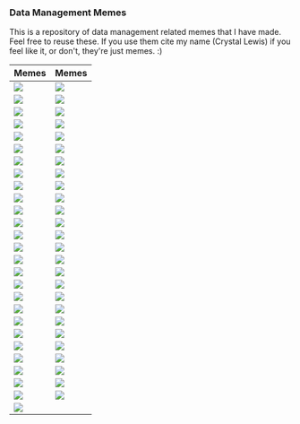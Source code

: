 ### Data Management Memes

This is a repository of data management related memes that I have made. Feel free to reuse these. If you use them cite my name (Crystal Lewis) if you feel like it, or don't, they're just memes. :)

Memes | Memes
--- | ---
![](https://github.com/Cghlewis/datamgmt_memes/blob/main/memes/office_standards.jpg) | ![](https://github.com/Cghlewis/datamgmt_memes/blob/main/memes/book_planning.jpg) 
![](https://github.com/Cghlewis/datamgmt_memes/blob/main/memes/break-dance_plan.PNG) | ![](https://github.com/Cghlewis/datamgmt_memes/blob/main/memes/bus_quality.jpg)
![](https://github.com/Cghlewis/datamgmt_memes/blob/main/memes/costume_documentation.jpg) | ![](https://github.com/Cghlewis/datamgmt_memes/blob/main/memes/dan_code.png)
![](https://github.com/Cghlewis/datamgmt_memes/blob/main/memes/door-handle_standards.PNG)| ![](https://github.com/Cghlewis/datamgmt_memes/blob/main/memes/goose_rules.jpg) 
![](https://github.com/Cghlewis/datamgmt_memes/blob/main/memes/duck_motivational.jpg) | ![](https://github.com/Cghlewis/datamgmt_memes/blob/main/memes/highway_measures.PNG)
![](https://github.com/Cghlewis/datamgmt_memes/blob/main/memes/jurassic-park_data.jpg) | ![](https://github.com/Cghlewis/datamgmt_memes/blob/main/memes/hold-back_open-data.jpg)
![](https://github.com/Cghlewis/datamgmt_memes/blob/main/memes/highway_overload.png)  | ![](https://github.com/Cghlewis/datamgmt_memes/blob/main/memes/kermit_consistent.jpg)
![](https://github.com/Cghlewis/datamgmt_memes/blob/main/memes/kermit_test.PNG) | ![](https://github.com/Cghlewis/datamgmt_memes/blob/main/memes/leo_code.jpg)
![](https://github.com/Cghlewis/datamgmt_memes/blob/main/memes/obama_cleaning.jpg) | ![](https://github.com/Cghlewis/datamgmt_memes/blob/main/memes/office_datamgr.png)
![](https://github.com/Cghlewis/datamgmt_memes/blob/main/memes/office_mistakes.png) | ![](https://github.com/Cghlewis/datamgmt_memes/blob/main/memes/olympics_errors.PNG)
![](https://github.com/Cghlewis/datamgmt_memes/blob/main/memes/pedro_version.jpg) | ![](https://github.com/Cghlewis/datamgmt_memes/blob/main/memes/pen15_document.PNG)
![](https://github.com/Cghlewis/datamgmt_memes/blob/main/memes/radcliffe_management.jpg) |![](https://github.com/Cghlewis/datamgmt_memes/blob/main/memes/star-wars_survey.jpg)
![](https://github.com/Cghlewis/datamgmt_memes/blob/main/memes/simpsons_datamgr.png) | ![](https://github.com/Cghlewis/datamgmt_memes/blob/main/memes/simpsons_dmp.png) 
![](https://github.com/Cghlewis/datamgmt_memes/blob/main/memes/shrimp_inspect.PNG) | ![](https://github.com/Cghlewis/datamgmt_memes/blob/main/memes/simpsons_rule.jpg)
![](https://github.com/Cghlewis/datamgmt_memes/blob/main/memes/sinking_quality.jpg) | ![](https://github.com/Cghlewis/datamgmt_memes/blob/main/memes/skeleton_document.jpg)
![](https://github.com/Cghlewis/datamgmt_memes/blob/main/memes/slide_standards.png) | ![](https://github.com/Cghlewis/datamgmt_memes/blob/main/memes/star-wars_dates.jpg) 
![](https://github.com/Cghlewis/datamgmt_memes/blob/main/memes/sopranos_document.PNG) | ![](https://github.com/Cghlewis/datamgmt_memes/blob/main/memes/spongebob_solutions.jpg)
![](https://github.com/Cghlewis/datamgmt_memes/blob/main/memes/snoop_cleaning.PNG) | ![](https://github.com/Cghlewis/datamgmt_memes/blob/main/memes/pie-chart_code.jpg)
![](https://github.com/Cghlewis/datamgmt_memes/blob/main/memes/titanic_dictionary.PNG) |![](https://github.com/Cghlewis/datamgmt_memes/blob/main/memes/structure_reproducible.jpg)
![](https://github.com/Cghlewis/datamgmt_memes/blob/main/memes/whisper_documentation.PNG) | ![](https://github.com/Cghlewis/datamgmt_memes/blob/main/memes/horse_datamgmt.jpg)
![](https://github.com/Cghlewis/datamgmt_memes/blob/main/memes/zendaya_document.PNG) | ![](https://github.com/Cghlewis/datamgmt_memes/blob/main/memes/kevin_collection.jpg)
![](https://github.com/Cghlewis/datamgmt_memes/blob/main/memes/homealone_clean.PNG) | ![](https://github.com/Cghlewis/datamgmt_memes/blob/main/memes/wave_endofcycle.PNG)
![](https://github.com/Cghlewis/datamgmt_memes/blob/main/memes/kond_data-organize.jpg) | ![](https://github.com/Cghlewis/datamgmt_memes/blob/main/memes/line_data-essentials.jpg)
![](https://github.com/Cghlewis/datamgmt_memes/blob/main/memes/midsommar_code.PNG) | ![](https://github.com/Cghlewis/datamgmt_memes/blob/main/memes/qualtrics_download.PNG)
![](https://github.com/Cghlewis/datamgmt_memes/blob/main/memes/simpson_rstats.jpg) | ![](https://github.com/Cghlewis/datamgmt_memes/blob/main/memes/oreilly_data-mgmt_book.jpeg)
![](https://github.com/Cghlewis/datamgmt_memes/blob/main/memes/indiana_documentation.PNG) | ![](https://github.com/Cghlewis/datamgmt_memes/blob/main/memes/white-lotus_organization.PNG)
![](https://github.com/Cghlewis/datamgmt_memes/blob/main/memes/white-lotus_document.jpg) |



